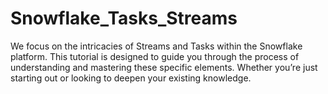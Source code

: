 # Snowflake_Tasks_Streams
We focus on the intricacies of Streams and Tasks within the Snowflake platform. This tutorial is designed to guide you through the process of understanding and mastering these specific elements. Whether you’re just starting out or looking to deepen your existing knowledge.
